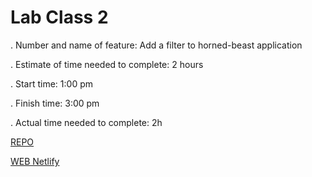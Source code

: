 # Lab Class 2

. Number and name of feature: Add a filter to horned-beast application

. Estimate of time needed to complete: 2 hours

. Start time: 1:00 pm

. Finish time: 3:00 pm

. Actual time needed to complete: 2h

[REPO](https://github.com/VMO2020/horned-beast)

[WEB Netlify](https://vmog-horned-beasts.netlify.app/#top)
